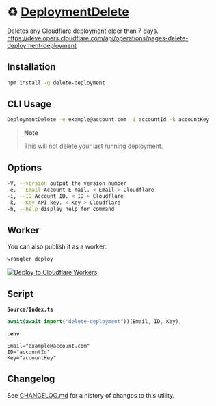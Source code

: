 # ♻️ [DeploymentDelete]

Deletes any Cloudflare deployment older than 7 days. \
https://developers.cloudflare.com/api/operations/pages-delete-deployment-deployment

## Installation

```sh
npm install -g delete-deployment
```

## CLI Usage

```sh
DeploymentDelete -e example@account.com -i accountId -k accountKey
```

> **Note**
>
> This will not delete your last running deployment.

## Options

```sh
-V, --version output the version number
-e, --Email Account E-mail. < Email > Cloudflare
-i, --ID Account ID. < ID > Cloudflare
-k, --Key API key. < Key > Cloudflare
-h, --help display help for command
```

## Worker

You can also publish it as a worker:

```sh
wrangler deploy
```

[![Deploy to Cloudflare Workers](https://deploy.workers.cloudflare.com/button)](https://deploy.workers.cloudflare.com/?url=https://github.com/Playform/DeploymentDelete)

## Script

**`Source/Index.ts`**

```ts
await(await import("delete-deployment"))(Email, ID, Key);
```

**`.env`**

```env
Email="example@account.com"
ID="accountId"
Key="accountKey"
```

## Changelog

See [CHANGELOG.md](CHANGELOG.md) for a history of changes to this utility.

[DeploymentDelete]: https://npmjs.org/delete-deployment
